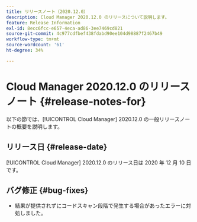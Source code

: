 ```yaml
---
title: リリースノート（2020.12.0）
description: Cloud Manager 2020.12.0 のリリースについて説明します。
feature: Release Information
exl-id: 8ecc6fcc-e657-4eca-ad86-3ee7469cd821
source-git-commit: 4c977cdfbef438fdabd90ee104d98887f2467b49
workflow-type: tm+mt
source-wordcount: '61'
ht-degree: 34%

---
```


# Cloud Manager 2020.12.0 のリリースノート {#release-notes-for}

以下の節では、[!UICONTROL Cloud Manager] 2020.12.0 の一般リリースノートの概要を説明します。

## リリース日 {#release-date}

[!UICONTROL Cloud Manager] 2020.12.0 のリリース日は 2020 年 12 月 10 日です。

## バグ修正 {#bug-fixes}

* 結果が提供されずにコードスキャン段階で発生する場合があったエラーに対処しました。
